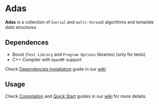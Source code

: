 # Adas
**Adas** is a collection of (`serial` and `multi-thread`) algorithms and *template data structures*.

## Dependences
* Boost (`Test Library` and `Program Options` libraries) (only for tests)
* C++ Compiler with `OpenMP` support

Check [Dependencies Installation](https://github.com/glozanoa/adas/wiki/Dependencies) guide in our [wiki](https://github.com/glozanoa/adas/wiki)

## Usage
Check [Compilation](https://github.com/glozanoa/adas/wiki/Compilation) and [Quick Start](https://github.com/glozanoa/adas/wiki/QuickStart)  guides in our [wiki](https://github.com/glozanoa/algorithms/wiki) for more details.
